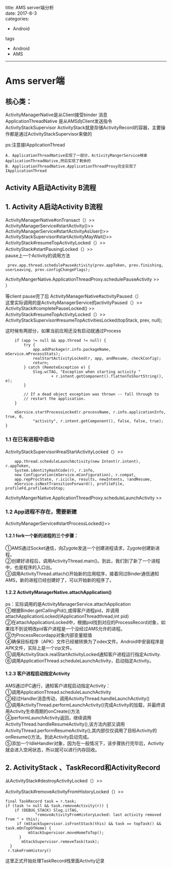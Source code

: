 title: AMS server端分析    
date: 2017-8-3     
categories:    
- Android    
   
tags   
- Android    
- AMS    
    
---



# Ams  server端

## 核心类：  
ActivityManagerNative是从Client接受binder 消息  
ApplicationThreadNative 是从AMS向Client发送指令  
ActivityStackSupervisor
ActivityStack就是存储ActivityRecord的容器，主要操作都是通过ActivityStackSupervisor来做的

ps:注意接IApplicationThread   

    A. ApplicationThreadNative实现了一部分，ActivityMangerService继承ApplicationThreadNative,然后实现了剩余的    
    B. ApplicationThreadNative.ApplicationThreadProxy完全实现了IApplicationThread
## Activity A启动Activity B流程  

## 1. Activity A启动Activity B流程  

ActivityManagerNative#onTransact（）>>   
ActivityManagerService#startActivity()>>    
ActivityManagerService#startActivityAsUser()>>   
ActivityStackSupervisor#startActivityMayWait()>>   
ActivityStack#resumeTopActivityLocked（）>>  
ActivityStack#startPausingLocked（）>>  
pause上一个Activity的调用方法

     prev.app.thread.schedulePauseActivity(prev.appToken, prev.finishing,  userLeaving, prev.configChangeFlags);

ActivityMangerNative.ApplicationThreadProxy.schedulePauseActivity  >>  
）

等client pause完了后
ActivityManagerNative#activityPaused（）  
这里实际调用的是ActivityManagerService的activityPaused（）>>  
ActivityStack#completePauseLocked() >>  
ActivityStack#resumeTopActivityLocked（）>>  
ActivityStackSupervisor#resumeTopActivitiesLocked(topStack, prev, null);  

这时候有两部分，如果当前应用还没有启动就通过Process  

        if (app != null && app.thread != null) {
            try {
                app.addPackage(r.info.packageName, mService.mProcessStats);
                realStartActivityLocked(r, app, andResume, checkConfig);
                return;
            } catch (RemoteException e) {
                Slog.w(TAG, "Exception when starting activity "
                        + r.intent.getComponent().flattenToShortString(), e);
            }

            // If a dead object exception was thrown -- fall through to
            // restart the application.
        }

        mService.startProcessLocked(r.processName, r.info.applicationInfo, true, 0,
                "activity", r.intent.getComponent(), false, false, true);
    }

### 1.1 在已有进程中启动

ActivityStackSupervisor#realStartActivityLocked（）>>  
   
        app.thread.scheduleLaunchActivity(new Intent(r.intent), r.appToken,
        System.identityHashCode(r), r.info,
        new Configuration(mService.mConfiguration), r.compat,
        app.repProcState, r.icicle, results, newIntents, !andResume,
        mService.isNextTransitionForward(), profileFile, profileFd,profileAutoStop;  
        
ActivityMangerNative.ApplicationThreadProxy.scheduleLaunchActivity  >>  



### 1.2 App进程不存在，需要新建  
ActivityManagerService#startProcessLocked()>>      

#### 1.2.1 fork一个新的进程的三个步骤：  
①AMS通过Socket通信，向Zygote发送一个创建进程请求，Zygote创建新进程。  
②创建好进程后，调用ActivityThread.main()。到此，我们到了新了一个进程中，也是程序的入口出。  
③调用ActivityThread.attach()开始新的应用程序，接着同过Binder通信通知AMS，新的进程已经创建好了，可以开始新的程序了。  

#### 1.2.2  ActivityManagerNative.attachApplication()  
ps：实际调用的是ActivityManagerService.attachApplication  
①根据Binder.getCallingPid(),或得客户进程pid，并调用attachApplicationLocked(IApplicationThreadthread,int pid)  
②在attachApplicationLocked中，根据pid找到对应的ProcessRecord对象，如果找不到说明改pid客户进程是一个没经过AMS允许的进程。  
③为ProcessRecordapp对象内部变量赋值  
④确保目标程序（APK）文件已经被转换为了odex文件。Android中安装程序是APK文件，实际上是一个zip文件。  
⑤调用ActivityStack.realStartActivityLocked通知客户进程运行指定Activity.  
⑥调用ApplicationThread.scheduleLaunchActivity，启动指定Activity。  

#### 1.2.3 客户进程启动指定Activity  
AMS通过IPC通行，通知客户进程启动指定Activity：  
①调用ApplicationThread.scheduleLaunchActivity  
②经过Handler消息传动，调用ActivityThread.handleLaunchActivity()  
③调用ActivityThread.performLaunchActivity()完成Activity的加载，并最终调用Activity生命周期的onCreate()方法  
④performLaunchActivity返回，继续调用ActivityThread.handleResumeActivity(),该方法内部又调用ActivityThread.performResumeActivity(),其内部仅仅调用了目标Activity的onResume()方法。到此Activity启动完成。  
⑤添加一个IdleHandler对象，因为在一般情况下，该步骤执行完毕后，Activity就会进入空闲状态，所以就可以进行内存回收。  

## 2. ActivityStack 、TaskRecord和ActivityRecord

从ActivityStack#destroyActivityLocked（）>>     

ActivityStack#removeActivityFromHistoryLocked（）>>  

    final TaskRecord task = r.task;
    if (task != null && task.removeActivity(r)) {
        if (DEBUG_STACK) Slog.i(TAG,
                 "removeActivityFromHistoryLocked: last activity removed from " + this);
         if (mStackSupervisor.isFrontStack(this) && task == topTask() && task.mOnTopOfHome) {
              mStackSupervisor.moveHomeToTop();
          }
           mStackSupervisor.removeTask(task);
      }
     r.takeFromHistory()

这里正式开始处理TaskRecord栈里面Activity记录

